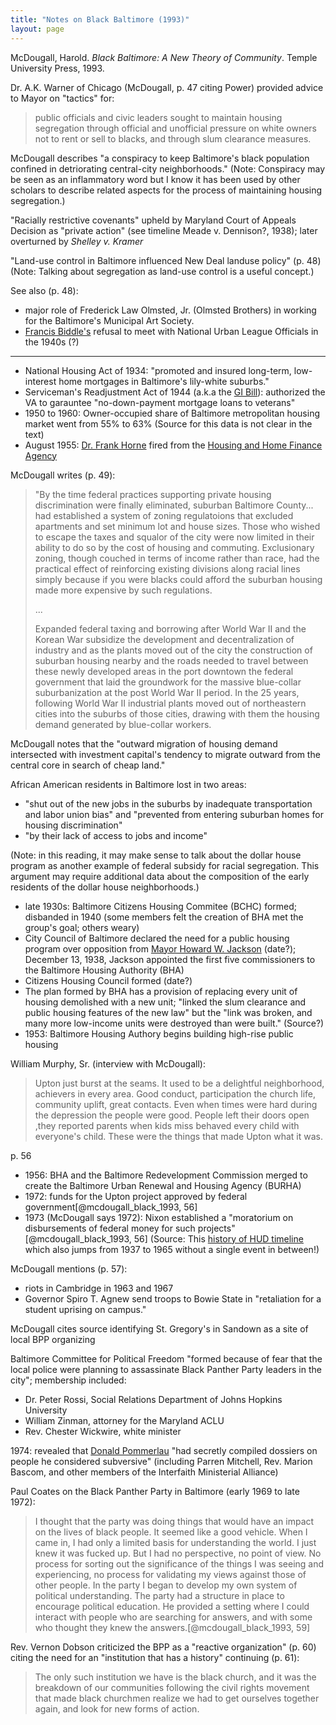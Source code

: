 ```yaml
---
title: "Notes on Black Baltimore (1993)"
layout: page
---
```


  McDougall, Harold. *Black Baltimore: A New Theory of Community*. Temple University Press, 1993.

Dr. A.K. Warner of Chicago (McDougall, p. 47 citing Power) provided advice to Mayor on "tactics" for:

> public officials and civic leaders sought to maintain housing segregation through official and unofficial pressure on white owners not to rent or sell to blacks, and through slum clearance measures.

McDougall describes "a conspiracy to keep Baltimore's black population confined in detriorating central-city neighborhoods." (Note: Conspiracy may be seen as an inflammatory word but I know it has been used by other scholars to describe related aspects for the process of maintaining housing segregation.)

"Racially restrictive covenants" upheld by Maryland Court of Appeals Decision as "private action" (see timeline Meade v. Dennison?, 1938); later overturned by *Shelley v. Kramer*

"Land-use control in Baltimore influenced New Deal landuse policy" (p. 48) (Note: Talking about segregation as land-use control is a useful concept.)

See also (p. 48):

- major role of Frederick Law Olmsted, Jr. (Olmsted Brothers) in working for the Baltimore's Municipal Art Society.
- [Francis Biddle's](https://en.wikipedia.org/wiki/Francis_Biddle) refusal to meet with National Urban League Officials in the 1940s (?)

---

- National Housing Act of 1934: "promoted and insured long-term, low-interest home mortgages in Baltimore's lily-white suburbs."
- Serviceman's Readjustment Act of 1944 (a.k.a the [GI Bill](https://en.wikipedia.org/wiki/G.I._Bill)): authorized the VA to garauntee "no-down-payment mortgage loans to veterans"
- 1950 to 1960: Owner-occupied share of Baltimore metropolitan housing market went from 55% to 63% (Source for this data is not clear in the text)
- August 1955: [Dr. Frank Horne](https://www.findagrave.com/cgi-bin/fg.cgi?page=gr&GRid=72989456) fired from the [Housing and Home Finance Agency](https://en.wikipedia.org/wiki/Housing_and_Home_Finance_Agency)



McDougall writes (p. 49):



> "By the time federal practices supporting private housing discrimination were finally eliminated, suburban Baltimore County... had established a system of zoning regulatoions that excluded apartments and set minimum lot and house sizes. Those who wished to escape the taxes and squalor of the city were now limited in their ability to do so by the cost of housing and commuting. Exclusionary zoning, though couched in terms of income rather than race, had the practical effect of reinforcing existing divisions along racial lines simply because if you were blacks could afford the suburban housing made more expensive by such regulations.
>
> ...
>
> Expanded federal taxing and borrowing after World War II and the Korean War subsidize the development and decentralization of industry and as the plants moved out of the city the construction of suburban housing nearby and the roads needed to travel between these newly developed areas in the port downtown the federal government that laid the groundwork for the massive blue-collar suburbanization at the post World War II period. In the 25 years, following World War II industrial plants moved out of northeastern cities into the suburbs of those cities, drawing with them the housing demand generated by blue-collar workers.



McDougall notes that the "outward migration of housing demand intersected with investment capital's tendency to migrate outward from the central core in search of cheap land."

African American residents in Baltimore lost in two areas:

- "shut out of the new jobs in the suburbs by inadequate transportation and labor union bias" and "prevented from entering suburban homes for housing discrimination"
- "by their lack of access to jobs and income"

(Note: in this reading, it may make sense to talk about the dollar house program as another example of federal subsidy for racial segregation. This argument may require additional data about the composition of the early residents of the dollar house neighborhoods.)

- late 1930s: Baltimore Citizens Housing Commitee (BCHC) formed; disbanded in 1940 (some members felt the creation of BHA met the group's goal; others weary)
- City Council of Baltimore declared the need for a public housing program over opposition from [Mayor Howard W. Jackson](https://en.wikipedia.org/wiki/Howard_W._Jackson) (date?); December 13, 1938, Jackson appointed the first five commissioners to the Baltimore Housing Authority (BHA)
- Citizens Housing Council formed (date?)
- The plan formed by BHA has a provision of replacing every unit of housing demolished with a new unit; "linked the slum clearance and public housing features of the new law" but the "link was broken, and many more low-income units were destroyed than were built." (Source?)
- 1953: Baltimore Housing Authory begins building high-rise public housing



William Murphy, Sr. (interview with McDougall):

> Upton just burst at the seams. It used to be a delightful neighborhood, achievers in every area. Good conduct, participation the church life, community uplift, great contacts. Even when times were hard during the depression the people were good. People left their doors open ,they reported parents when kids miss behaved every child with everyone's child. These were the things that made Upton what it was.

p. 56

- 1956: BHA and the Baltimore Redevelopment Commission merged to create the Baltimore Urban Renewal and Housing Agency (BURHA)
- 1972: funds for the Upton project approved by federal government[@mcdougall_black_1993, 56]
- 1973 (McDougall says 1972): Nixon established a "moratorium on disbursements of federal money for such projects"[@mcdougall_black_1993, 56] (Source: This [history of HUD timeline](https://portal.hud.gov/hudportal/HUD?src=/about/hud_history) which also jumps from 1937 to 1965 without a single event in between!)



McDougall mentions (p. 57):

- riots in Cambridge in 1963 and 1967
- Governor Spiro T. Agnew send troops to Bowie State in "retaliation for a student uprising on campus."

McDougall cites source identifying St. Gregory's in Sandown as a site of local BPP organizing

Baltimore Committee for Political Freedom "formed because of fear that the local police were planning to assassinate Black Panther Party leaders in the city"; membership included:

- Dr. Peter Rossi, Social Relations Department of Johns Hopkins University
- William Zinman, attorney for the Maryland ACLU
- Rev. Chester Wickwire, white minister

1974: revealed that [Donald Pommerlau](https://en.wikipedia.org/wiki/Donald_Pomerleau) "had secretly compiled dossiers on people he considered subversive" (including Parren Mitchell, Rev. Marion Bascom, and other members of the Interfaith Ministerial Alliance)

Paul Coates on the Black Panther Party in Baltimore (early 1969 to late 1972):

> I thought that the party was doing things that would have an impact on the lives of black people. It seemed like a good vehicle. When I came in, I had only a limited basis for understanding the world. I just knew it was fucked up. But I had no perspective, no point of view. No process for sorting out the significance of the things I was seeing and experiencing, no process for validating my views against those of other people. In the party I began to develop my own system of political understanding. The party had a structure in place to encourage political education. He provided a setting where I could interact with people who are searching for answers, and with some who thought they knew the answers.[@mcdougall_black_1993, 59]

Rev. Vernon Dobson criticized the BPP as a "reactive organization" (p. 60) citing the need for an "institution that has a history" continuing (p. 61):

> The only such institution we have is the black church, and it was the breakdown of our communities following the civil rights movement that made black churchmen realize we had to get ourselves together again, and look for new forms of action.
